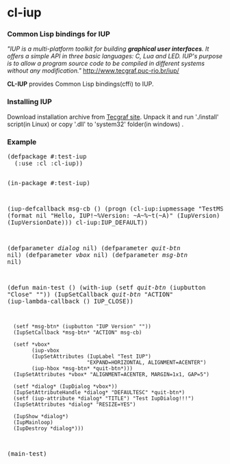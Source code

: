 cl-iup
======

<h3>Common Lisp bindings for IUP</h3>

<i>"IUP is a multi-platform toolkit for building <b>graphical user interfaces</b>. 
It offers a simple API in three basic languages: C, Lua and LED. IUP's purpose is to allow a program source code to be compiled in different systems without any modification."</i>
<a href='http://www.tecgraf.puc-rio.br/iup/'> http://www.tecgraf.puc-rio.br/iup/ </a>

<b>CL-IUP</b> provides Common Lisp bindings(cffi) to IUP.

<h3> Installing IUP </h3>

Download installation archive from <a href='http://www.tecgraf.puc-rio.br/iup/'> Tecgraf site</a>.
Unpack it and run './install' script(in Linux) or copy '.dll' to  'system32' folder(in windows) .


<h3> Example </h3>
<pre>
(defpackage #:test-iup
  (:use :cl :cl-iup))

(in-package #:test-iup)

(iup-defcallback msg-cb ()
  (progn
    (cl-iup:iupmessage "TestMSG"
      (format nil "Hello, IUP!~%Version: ~A~%~t(~A)"
      (IupVersion)
      (IupVersionDate)))
    cl-iup:IUP_DEFAULT))

(defparameter *dialog* nil)
(defparameter *quit-btn* nil)
(defparameter *vbox* nil)
(defparameter *msg-btn* nil)

(defun main-test ()
  (with-iup
      (setf *quit-btn* (iupbutton "Close" ""))
      (IupSetCallback *quit-btn* "ACTION"
                      (iup-lambda-callback () IUP_CLOSE))
      
      (setf *msg-btn* (iupbutton "IUP Version" ""))
      (IupSetCallback *msg-btn* "ACTION" msg-cb)

      (setf *vbox*
            (iup-vbox
            (IupSetAttributes (IupLabel "Test IUP")
                              "EXPAND=HORIZONTAL, ALIGNMENT=ACENTER")
            (iup-hbox *msg-btn* *quit-btn*)))
      (IupSetAttributes *vbox* "ALIGNMENT=ACENTER, MARGIN=1x1, GAP=5")
      
      (setf *dialog* (IupDialog *vbox*))
      (IupSetAttributeHandle *dialog* "DEFAULTESC" *quit-btn*)
      (setf (iup-attribute *dialog* "TITLE") "Test IupDialog!!!")
      (IupSetAttributes *dialog* "RESIZE=YES")
      
      (IupShow *dialog*)
      (IupMainloop)
      (IupDestroy *dialog*)))

(main-test)
</pre>
